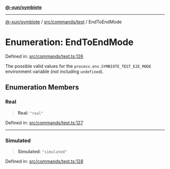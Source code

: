 [**@-xun/symbiote**](../../../../README.md)

***

[@-xun/symbiote](../../../../README.md) / [src/commands/test](../README.md) / EndToEndMode

# Enumeration: EndToEndMode

Defined in: [src/commands/test.ts:126](https://github.com/Xunnamius/symbiote/blob/50bd26ba580f69a990fc1f7bdf0f09da69c3cfeb/src/commands/test.ts#L126)

The possible valid values for the `process.env.SYMBIOTE_TEST_E2E_MODE`
environment variable (not including `undefined`).

## Enumeration Members

### Real

> **Real**: `"real"`

Defined in: [src/commands/test.ts:127](https://github.com/Xunnamius/symbiote/blob/50bd26ba580f69a990fc1f7bdf0f09da69c3cfeb/src/commands/test.ts#L127)

***

### Simulated

> **Simulated**: `"simulated"`

Defined in: [src/commands/test.ts:128](https://github.com/Xunnamius/symbiote/blob/50bd26ba580f69a990fc1f7bdf0f09da69c3cfeb/src/commands/test.ts#L128)

